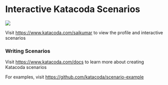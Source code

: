 # Interactive Katacoda Scenarios

[![](http://shields.katacoda.com/katacoda/saikumar/count.svg)](https://www.katacoda.com/saikumar "Get your profile on Katacoda.com")

Visit https://www.katacoda.com/saikumar to view the profile and interactive scenarios

### Writing Scenarios
Visit https://www.katacoda.com/docs to learn more about creating Katacoda scenarios

For examples, visit https://github.com/katacoda/scenario-example
